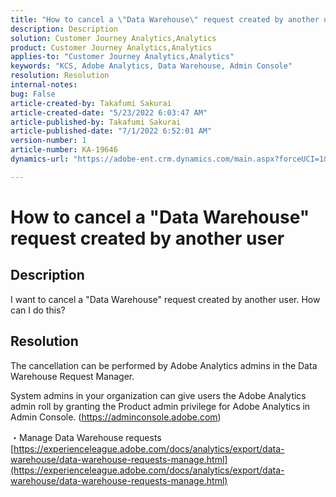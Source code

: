 ```yaml
---
title: "How to cancel a \"Data Warehouse\" request created by another user"
description: Description
solution: Customer Journey Analytics,Analytics
product: Customer Journey Analytics,Analytics
applies-to: "Customer Journey Analytics,Analytics"
keywords: "KCS, Adobe Analytics, Data Warehouse, Admin Console"
resolution: Resolution
internal-notes: 
bug: False
article-created-by: Takafumi Sakurai
article-created-date: "5/23/2022 6:03:47 AM"
article-published-by: Takafumi Sakurai
article-published-date: "7/1/2022 6:52:01 AM"
version-number: 1
article-number: KA-19646
dynamics-url: "https://adobe-ent.crm.dynamics.com/main.aspx?forceUCI=1&pagetype=entityrecord&etn=knowledgearticle&id=37436d18-5eda-ec11-a7b6-0022480b01c6"

---
```

# How to cancel a "Data Warehouse" request created by another user

## Description

I want to cancel a "Data Warehouse" request created by another user. How can I do this?

## Resolution


The cancellation can be performed by Adobe Analytics admins in the Data Warehouse Request Manager.

System admins in your organization can give users the Adobe Analytics admin roll by granting the Product admin privilege for Adobe Analytics in Admin Console. (https://adminconsole.adobe.com)

・Manage Data Warehouse requests
[https://experienceleague.adobe.com/docs/analytics/export/data-warehouse/data-warehouse-requests-manage.html](https://experienceleague.adobe.com/docs/analytics/export/data-warehouse/data-warehouse-requests-manage.html)
